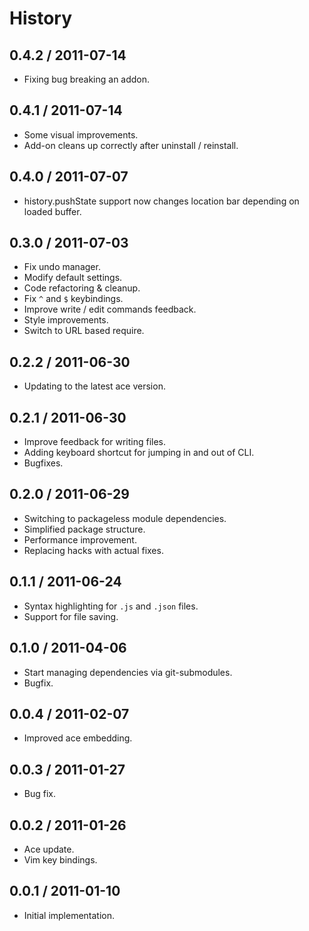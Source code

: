 # History #

## 0.4.2 / 2011-07-14 ##

  - Fixing bug breaking an addon.

## 0.4.1 / 2011-07-14 ##

  - Some visual improvements.
  - Add-on cleans up correctly after uninstall / reinstall.

## 0.4.0 / 2011-07-07 ##

  - history.pushState support now changes location bar depending on loaded
    buffer.

## 0.3.0 / 2011-07-03 ##

  - Fix undo manager.
  - Modify default settings.
  - Code refactoring & cleanup.
  - Fix `^` and `$` keybindings.
  - Improve write / edit commands feedback.
  - Style improvements.
  - Switch to URL based require.

## 0.2.2 / 2011-06-30 ##

  - Updating to the latest ace version.

## 0.2.1 / 2011-06-30 ##

  - Improve feedback for writing files.
  - Adding keyboard shortcut for jumping in and out of CLI.
  - Bugfixes.

## 0.2.0 / 2011-06-29 ##

  - Switching to packageless module dependencies.
  - Simplified package structure.
  - Performance improvement.
  - Replacing hacks with actual fixes.

## 0.1.1 / 2011-06-24 ##

  - Syntax highlighting for `.js` and `.json` files.
  - Support for file saving.

## 0.1.0 / 2011-04-06 ##

  - Start managing dependencies via git-submodules.
  - Bugfix.

## 0.0.4 / 2011-02-07 ##

  - Improved ace embedding.

## 0.0.3 / 2011-01-27 ##

  - Bug fix.

## 0.0.2 / 2011-01-26 ##

  - Ace update.
  - Vim key bindings.

## 0.0.1 / 2011-01-10 ##

  - Initial implementation.
